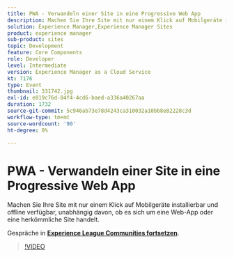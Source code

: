 ```yaml
---
title: PWA - Verwandeln einer Site in eine Progressive Web App
description: Machen Sie Ihre Site mit nur einem Klick auf Mobilgeräte installierbar und offline verfügbar, unabhängig davon, ob es sich um eine Web-App oder eine herkömmliche Site handelt. Diese Sitzung wurde im Rahmen des Adobe Developers Live-Inhaltsereignisses durchgeführt.
solution: Experience Manager,Experience Manager Sites
product: experience manager
sub-product: sites
topic: Development
feature: Core Components
role: Developer
level: Intermediate
version: Experience Manager as a Cloud Service
kt: 7176
type: Event
thumbnail: 331742.jpg
exl-id: e819c76d-84f4-4cd6-baed-a336a40267aa
duration: 1732
source-git-commit: 5c946ab73e78d4243ca310032a10bb8e82228c3d
workflow-type: tm+mt
source-wordcount: '90'
ht-degree: 0%

---
```


# PWA - Verwandeln einer Site in eine Progressive Web App

Machen Sie Ihre Site mit nur einem Klick auf Mobilgeräte installierbar und offline verfügbar, unabhängig davon, ob es sich um eine Web-App oder eine herkömmliche Site handelt.

Gespräche in **[Experience League Communities fortsetzen](https://adobe.ly/36Yd3v6)**.

>[!VIDEO](https://video.tv.adobe.com/v/331742/?quality=12&learn=on&hidetitle=true)
